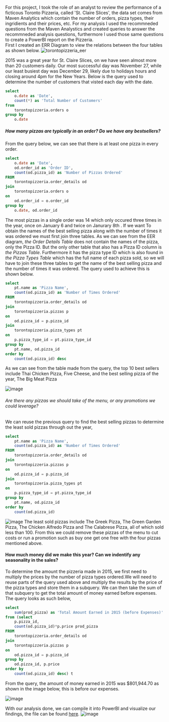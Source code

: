 For this project, I took the role of an analyst to review the performance of a ficticous Toronto Pizzeria, called 'St. Claire Slices', the data set comes from Maven Analytics which contain the number of orders, pizza types, their ingridients and their prices, etc.
For my analysis I used the recommneded questions from the Maven Analystics and created queries to answer the recommneded analysis questions, furthermore I used those same questions to create a PowerBI report on the Pizzeria.
<br>
First I created an ERR Diagram to view the relations between the four tables as shown below.
![torontopizzeria_eer](https://github.com/davidsamuelargueta/SQLProjects/assets/119771151/da4f832a-0d34-491b-8c8b-bd2a4638411d)

2015 was a great year for St. Claire Slices, on we have seen almost more than 20 customers daily. Our most successful day was November 27, while our least busiest day was December 29, likely due to holidays hours and closing around 4pm for the New Years. Below is the query used to determine the number of customers that visted each day with the date.
```` sql
select 
	o.date as 'Date',
	count(*) as 'Total Number of Customers'
from 
	torontopizzeria.orders o
group by
	o.date
````

##### How many pizzas are typically in an order? Do we have any bestsellers?
From the query below, we can see that there is at least one pizza in every order.
```` sql
select
	o.date as 'Date',
	od.order_id as 'Order ID',
	count(od.pizza_id) as 'Number of Pizzas Ordered'
FROM
	torontopizzeria.order_details od
join 
	torontopizzeria.orders o
on
	od.order_id = o.order_id
group by 
	o.date, od.order_id
````

The most pizzas in a single order was 14 which only occured three times in the year, once on January 6 and twice on Janurary 8th
. 
If we want To obtain the names of the best selling pizza along with the number of times it was ordered we must first join three tables. As we can see from the EER diagram, <em>the Order Details Table  </em> does not contain the names of the pizza, only the Pizza ID. But the only other table that also has a Pizza ID column is <em>the Pizzas Table</em>. Furthermore it has the pizza type ID which is also found in <em>the Pizza Types Table</em> which has the full name of each pizza sold, so we will have to join these three tables to get the name of the best selling pizza and the number of times it was ordered.
The query used to achieve this is shown below.
```` sql
select 
	pt.name as 'Pizza Name', 
	count(od.pizza_id) as 'Number of Times Ordered'
FROM
	torontopizzeria.order_details od
join
	torontopizzeria.pizzas p 
on 
	od.pizza_id = p.pizza_id
join
	torontopizzeria.pizza_types pt
on
	p.pizza_type_id = pt.pizza_type_id
group by 
	pt.name, od.pizza_id 
order by 
	count(od.pizza_id) desc
````
As we can see from the table made from the query, the top 10 best sellers include Thai Chicken Pizza, Five Cheese, and the best selling pizza of the year, The Big Meat Pizza

![image](https://github.com/davidsamuelargueta/SQLProjects/assets/119771151/26d0be54-7ace-486f-a9fb-d3635351d4a0)

###### Are there any pizzas we should take of the menu, or any promotions we could leverage?
We can reuse the previous query to find the best selling pizzas to determine the least sold pizzas through out the year, 
```` sql
select 
	pt.name as 'Pizza Name', 
	count(od.pizza_id) as 'Number of Times Ordered'
FROM
	torontopizzeria.order_details od
join
	torontopizzeria.pizzas p 
on 
	od.pizza_id = p.pizza_id
join
	torontopizzeria.pizza_types pt
on
	p.pizza_type_id = pt.pizza_type_id
group by 
	pt.name, od.pizza_id 
order by 
	count(od.pizza_id) 
````
![image](https://github.com/davidsamuelargueta/SQLProjects/assets/119771151/3123435b-03cc-47f0-a349-7ebe3b628451)
The least sold pizzas include The Greek Pizza, The Green Garden Pizza, The Chicken Alfredo Pizza and The Calabrese Pizza, all of which sold less than 100. From this we could remove these pizzas of the menu to cut costs or run a promotion such as buy one get one free with the four pizzas mentioned above.

#### How much money did we make this year? Can we indentify any seasonality in the sales?
To determine the amount the pizzeria made in 2015, we first need to multiply the prices by the number of pizza types ordered.We will need to reuse parts of the query used above and multiply the results by the price of the pizza types and store them in a subquery. We can then take the sum of that subquery to get the total amount of money earned before expenses. The query looks as such below,
```` sql
select 
	sum(prod_pizza) as 'Total Amount Earned in 2015 (before Expenses)'
from (select 
	p.pizza_id,
	count(od.pizza_id)*p.price prod_pizza
FROM
	torontopizzeria.order_details od
join
	torontopizzeria.pizzas p 
on 
	od.pizza_id = p.pizza_id
group by 
	od.pizza_id, p.price 
order by 
	count(od.pizza_id) desc) t
````
From the query, the amount of money earned in 2015 was $801,944.70 as shown in the image below, this is before our expenses.

![image](https://github.com/davidsamuelargueta/SQLProjects/assets/119771151/6c78a27b-4b30-49bd-b04a-19d8fde80567)

With our analysis done, we can compile it into PowerBI and visualize our findings, the file can be found [here](https://github.com/davidsamuelargueta/PowerBIProjects/blob/main/torontopizzeria.pbix).
![image](https://github.com/davidsamuelargueta/SQLProjects/assets/119771151/18f333b8-1161-41b7-bb68-6542b05b89ad)




